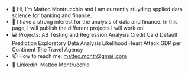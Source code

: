 - 👋 Hi, I’m Matteo Montrucchio and I am currently stuyding applied data science for banking and finance.
- 👀 I have a strong interest for the analysis of data and finance. In this page, I will publish the different projects I will work on!
- 💻 Projects:
  AB Testing and Regression Analysis
  Credit Card Default Prediction
  Exploratory Data Analysis
  Likelihood Heart Attack
  GDP per Continent
  The Travel Agency
- 📫 How to reach me: matteo.montr@gmail.com
- 📱 Linkedin: Matteo Montrucchio
